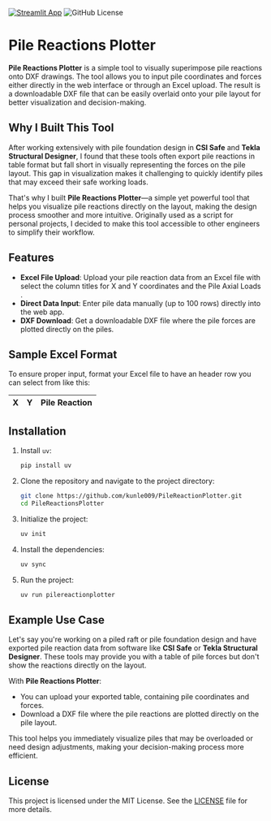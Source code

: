 
[![Streamlit App](https://static.streamlit.io/badges/streamlit_badge_black_white.svg)](https://pile-reaction-plotter.streamlit.app/)
![GitHub License](https://img.shields.io/github/license/kunle009/pile-reaction-plotter)

# Pile Reactions Plotter

**Pile Reactions Plotter** is a simple tool to visually superimpose pile reactions onto DXF drawings. The tool allows you to input pile coordinates and forces either directly in the web interface or through an Excel upload. The result is a downloadable DXF file that can be easily overlaid onto your pile layout for better visualization and decision-making.

## Why I Built This Tool

After working extensively with pile foundation design in **CSI Safe** and **Tekla Structural Designer**, I found that these tools often export pile reactions in table format but fall short in visually representing the forces on the pile layout. This gap in visualization makes it challenging to quickly identify piles that may exceed their safe working loads.

That's why I built **Pile Reactions Plotter**—a simple yet powerful tool that helps you visualize pile reactions directly on the layout, making the design process smoother and more intuitive. Originally used as a script for personal projects, I decided to make this tool accessible to other engineers to simplify their workflow.

## Features

- **Excel File Upload**: Upload your pile reaction data from an Excel file with select the column titles for X and Y coordinates and the Pile Axial Loads .
- **Direct Data Input**: Enter pile data manually (up to 100 rows) directly into the web app.
- **DXF Download**: Get a downloadable DXF file where the pile forces are plotted directly on the piles.

## Sample Excel Format

To ensure proper input, format your Excel file to have an header row you can select from like this:

| X  | Y  | Pile Reaction |
|----|----|---------------|

## Installation

1. Install `uv`:
    ```bash
    pip install uv
    ```

2. Clone the repository and navigate to the project directory:
    ```bash
    git clone https://github.com/kunle009/PileReactionPlotter.git
    cd PileReactionsPlotter
    ```

3. Initialize the project:
    ```bash
    uv init
    ```

4. Install the dependencies:
    ```bash
    uv sync
    ```

5. Run the project:
    ```bash
    uv run pilereactionplotter
    ```

## Example Use Case

Let's say you're working on a piled raft or pile foundation design and have exported pile reaction data from software like **CSI Safe** or **Tekla Structural Designer**. These tools may provide you with a table of pile forces but don't show the reactions directly on the layout.

With **Pile Reactions Plotter**:

- You can upload your exported table, containing pile coordinates and forces.
- Download a DXF file where the pile reactions are plotted directly on the pile layout.

This tool helps you immediately visualize piles that may be overloaded or need design adjustments, making your decision-making process more efficient.

## License

This project is licensed under the MIT License. See the [LICENSE](LICENSE) file for more details.
